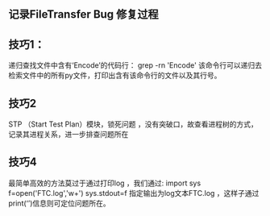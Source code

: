 ##  记录FileTransfer  Bug 修复过程


## 技巧1：
  递归查找文件中含有‘Encode’的代码行：
  grep -rn 'Encode'    该命令行可以递归去检索文件中的所有py文件，打印出含有该命令行的文件以及其行号。


##  技巧2
  STP （Start Test Plan）模块，锁死问题 ，没有突破口，故查看进程树的方式，记录其进程关系，进一步排查问题所在

## 技巧4 
 最简单高效的方法莫过于通过打印log ，我们通过:
 import sys
 f=open('FTC.log','w+')
 sys.stdout=f
 指定输出为log文本FTC.log  ，这样子通过print(‘’)信息则可定位问题所在。

